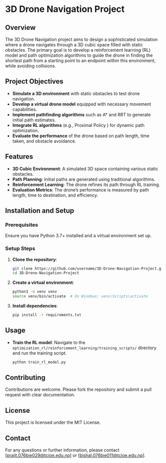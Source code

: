 # 3D Drone Navigation Project

## Overview
The 3D Drone Navigation project aims to design a sophisticated simulation where a drone navigates through a 3D cubic space filled with static obstacles. The primary goal is to develop a reinforcement learning (RL) model and path optimization algorithms to guide the drone in finding the shortest path from a starting point to an endpoint within this environment, while avoiding collisions.

## Project Objectives
- **Simulate a 3D environment** with static obstacles to test drone navigation.
- **Develop a virtual drone model** equipped with necessary movement capabilities.
- **Implement pathfinding algorithms** such as A* and RRT to generate initial path estimates.
- **Integrate RL algorithms** (e.g., Proximal Policy ) for dynamic path optimization.
- **Evaluate the performance** of the drone based on path length, time taken, and obstacle avoidance.

## Features
- **3D Cubic Environment**: A simulated 3D space containing various static obstacles.
- **Path Planning**: Initial paths are generated using traditional algorithms.
- **Reinforcement Learning**: The drone refines its path through RL training.
- **Evaluation Metrics**: The drone’s performance is measured by path length, time to destination, and efficiency.


## Installation and Setup

### Prerequisites
Ensure you have Python 3.7+ installed and a virtual environment set up.

### Setup Steps
1. **Clone the repository**:
   ```bash
   git clone https://github.com/username/3D-Drone-Navigation-Project.git
   cd 3D-Drone-Navigation-Project
   ```

2. **Create a virtual environment**:
   ```bash
   python3 -m venv venv
   source venv/bin/activate  # On Windows: venv\Scripts\activate
   ```

3. **Install dependencies**:
   ```bash
   pip install -r requirements.txt
   ```


## Usage
- **Train the RL model**: Navigate to the `optimization_rl/reinforcement_learning/training_scripts/` directory and run the training script.
   ```bash
   python train_rl_model.py
   ```

## Contributing
Contributions are welcome. Please fork the repository and submit a pull request with clear documentation.

## License
This project is licensed under the MIT License.

## Contact
For any questions or further information, please contact [prajit.076bie029@tcioe.edu.np] or [bishal.076bie011@tcioe.edu.np].


